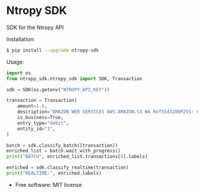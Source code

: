 # Ntropy SDK

SDK for the Ntropy API

Installation:

```bash
$ pip install --upgrade ntropy-sdk
```

Usage:

```python
import os
from ntropy_sdk.ntropy_sdk import SDK, Transaction

sdk = SDK(os.getenv("NTROPY_API_KEY"))

transaction = Transaction(
    amount=1.0,
    description="AMAZON WEB SERVICES AWS.AMAZON.CO WA Ref5543286P25S: Crd15",
    is_business=True,
    entry_type="debit",
    entity_id="1",
)

batch = sdk.classify_batch([transaction])
enriched_list = batch.wait_with_progress()
print("BATCH", enriched_list.transactions[0].labels)

enriched = sdk.classify_realtime(transaction)
print("REALTIME:", enriched.labels)
```

* Free software: MIT license


